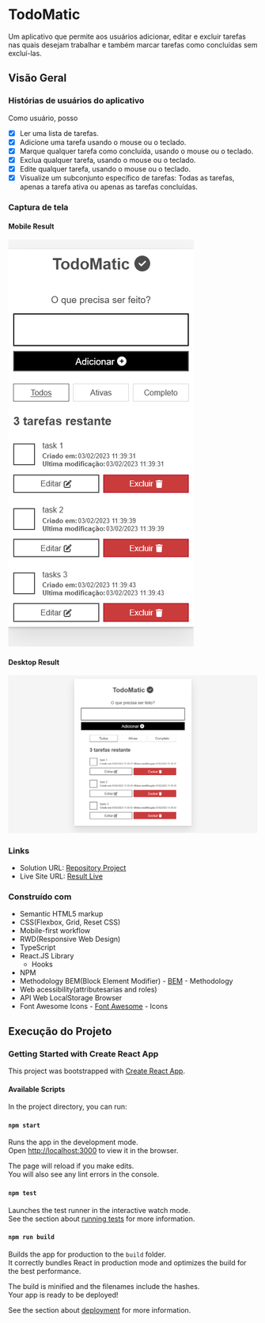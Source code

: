 # TodoMatic

Um aplicativo que permite aos usuários adicionar, editar e excluir tarefas nas quais desejam trabalhar e também marcar tarefas como concluídas sem excluí-las. 

## Visão Geral

### Histórias de usuários do aplicativo

Como usuário, posso

 - [x] Ler uma lista de tarefas.
 - [x] Adicione uma tarefa usando o mouse ou o teclado.
 - [x] Marque qualquer tarefa como concluída, usando o mouse ou o teclado.
 - [x] Exclua qualquer tarefa, usando o mouse ou o teclado.
 - [x] Edite qualquer tarefa, usando o mouse ou o teclado.
 - [x] Visualize um subconjunto específico de tarefas: Todas as tarefas, apenas a tarefa ativa ou apenas as tarefas concluídas.

### Captura de tela

#### Mobile Result

![](./src/assets/images/result-mobile.png)

#### Desktop Result

![](./src/assets/images/result-desktop.png)

### Links

 - Solution URL: [Repository Project]()
 - Live Site URL: [Result Live]()

### Construído com

 - Semantic HTML5 markup
 - CSS(Flexbox, Grid, Reset CSS)
 - Mobile-first workflow
 - RWD(Responsive Web Design)
 - TypeScript
 - React.JS Library
    - Hooks 
 - NPM
 - Methodology BEM(Block Element Modifier) - [BEM](http://getbem.com/introduction/) - Methodology
 - Web acessibility(attributesarias and roles)
 - API Web LocalStorage Browser
 - Font Awesome Icons - [Font Awesome](https://fontawesome.com/docs/web/use-with/react/) - Icons

## Execução do Projeto

### Getting Started with Create React App

This project was bootstrapped with [Create React App](https://github.com/facebook/create-react-app).

#### Available Scripts

In the project directory, you can run:

#### `npm start`

Runs the app in the development mode.\
Open [http://localhost:3000](http://localhost:3000) to view it in the browser.

The page will reload if you make edits.\
You will also see any lint errors in the console.

#### `npm test`

Launches the test runner in the interactive watch mode.\
See the section about [running tests](https://facebook.github.io/create-react-app/docs/running-tests) for more information.

#### `npm run build`

Builds the app for production to the `build` folder.\
It correctly bundles React in production mode and optimizes the build for the best performance.

The build is minified and the filenames include the hashes.\
Your app is ready to be deployed!

See the section about [deployment](https://facebook.github.io/create-react-app/docs/deployment) for more information.
